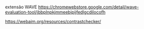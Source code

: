 extensão WAVE
https://chromewebstore.google.com/detail/wave-evaluation-tool/jbbplnpkjmmeebjpijfedlgcdilocofh


https://webaim.org/resources/contrastchecker/